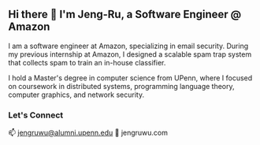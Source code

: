 ## Hi there 👋 I'm Jeng-Ru, a Software Engineer @ Amazon

I am a software engineer at Amazon, specializing in email security. During my previous internship at Amazon, I designed a scalable spam trap system that collects spam to train an in-house classifier.

I hold a Master's degree in computer science from UPenn, where I focused on coursework in distributed systems, programming language theory, computer graphics, and network security.

### Let's Connect
📫 jengruwu@alumni.upenn.edu
🔗 jengruwu.com


<!--
**JengRuWu/JengRuWu** is a ✨ _special_ ✨ repository because its `README.md` (this file) appears on your GitHub profile.

Here are some ideas to get you started:

- 🔭 I’m currently working on ...
- 🌱 I’m currently learning ...
- 👯 I’m looking to collaborate on ...
- 🤔 I’m looking for help with ...
- 💬 Ask me about ...
- 📫 How to reach me: ...
- 😄 Pronouns: ...
- ⚡ Fun fact: ...
-->
